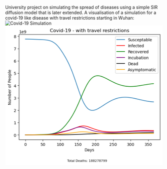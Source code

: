 University project on simulating the spread of diseases using a simple SIR diffusion model that is later extended.
A visualisation of a simulation for a covid-19 like disease with travel restrictions starting in Wuhan:
<img src="figures/Covid-19 with travel restrictions world wide.gif" alt="Covid-19 Simulation" width="980">
<img src="figures/Covid-19 world with travel restrictions.png" alt="" width="600">
